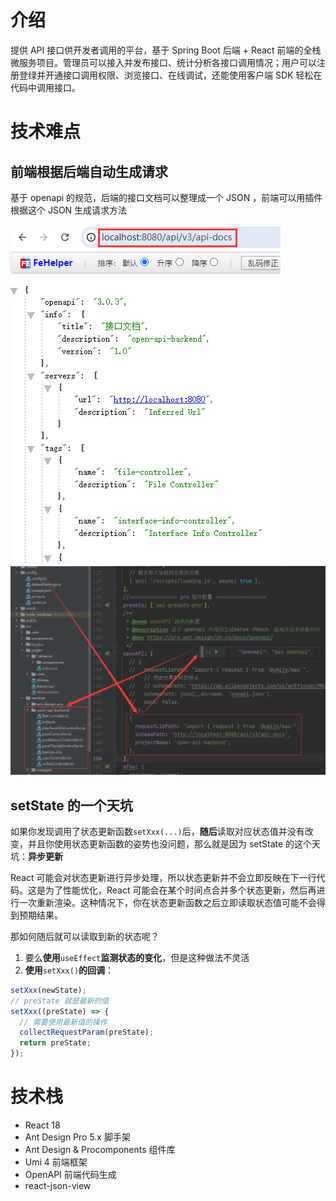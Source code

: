 # 介绍
提供 API 接口供开发者调用的平台，基于 Spring Boot 后端 + React 前端的全栈微服务项目。管理员可以接入并发布接口、统计分析各接口调用情况；用户可以注册登绿并开通接口调用权限、浏览接口、在线调试，还能使用客户端 SDK 轻松在代码中调用接口。

# 技术难点

## 前端根据后端自动生成请求

基于 openapi 的规范，后端的接口文档可以整理成一个 JSON ，前端可以用插件根据这个 JSON 生成请求方法

<img src="README.assets\1689067124322-eb82ea0b-b2a7-4363-9b2d-3d2538a1e848.png" alt="img"  />

<img src="README.assets\1689067470124-4e189b43-7f28-4aa0-95c9-8df9b2290f40.png" alt="img"  />

## setState 的一个天坑

如果你发现调用了状态更新函数`setXxx(...)`后，**随后**读取对应状态值并没有改变，并且你使用状态更新函数的姿势也没问题，那么就是因为 setState 的这个天坑：**异步更新**

React 可能会对状态更新进行异步处理，所以状态更新并不会立即反映在下一行代码。这是为了性能优化，React 可能会在某个时间点合并多个状态更新，然后再进行一次重新渲染。这种情况下，你在状态更新函数之后立即读取状态值可能不会得到预期结果。

那如何随后就可以读取到新的状态呢？

1. 要么**使用**`useEffect`**监测状态的变化**，但是这种做法不灵活
2. **使用**`setXxx()`**的回调**：

```typescript
setXxx(newState);
// preState 就是最新的值
setXxx((preState) => {
  // 需要使用最新值的操作
  collectRequestParam(preState);
  return preState;
});
```

# 技术栈

- React 18
- Ant Design Pro 5.x 脚手架
- Ant Design & Procomponents 组件库
- Umi 4 前端框架
- OpenAPI 前端代码生成
- react-json-view
